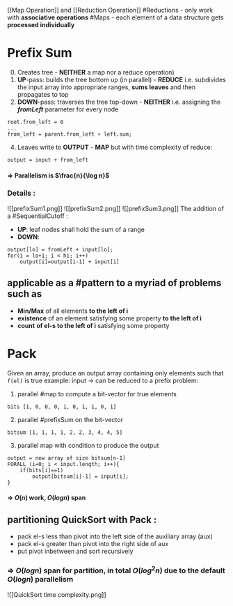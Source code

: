 [[Map Operation]] and [[Reduction Operation]]
#Reductions - only work with **associative operations**
#Maps - each element of a data structure gets **processed individually**
# Prefix Sum

0. Creates tree - **NEITHER** a map nor a reduce operation)
1. **UP**-pass:  builds the tree bottom up (in parallel) - **REDUCE**
i.e. subdivides the input array into appropriate ranges, **sums leaves** and then propagates to top
3. **DOWN**-pass: traverses the tree top-down - **NEITHER**
i.e. assigning the ***fromLeft*** parameter for every node
```
root.from_left = 0
...
from_left = parent.from_left + left.sum;
```
4. Leaves write to **OUTPUT** - **MAP** but with time complexity of reduce:
```
output = input + from_left
```
#### $\Rightarrow$ Parallelism is $\frac{n}{\log n}$
### Details :
![[prefixSum1.png]]
![[prefixSum2.png]]
![[prefixSum3.png]]
The addition of a #SequentialCutoff :
- **UP**: leaf nodes shall hold the sum of a range
- **DOWN**:
```
output[lo] = fromLeft + input[lo];
for(i = lo+1; i < hi; i++)
	output[i]=output[i-1] + input[i]
```
## applicable as a #pattern to a myriad of problems such as 
- **Min/Max** of all elements **to the left of i**
- **existence** of an element satisfying some property **to the left of i**
- **count** **of el-s to the left of i** satisfying some property
# Pack
Given an array, produce an output array containing only elements such that `f(el)` is true
example: input 
$\rightarrow$ can be reduced to a prefix problem:
1. parallel #map to compute a bit-vector for true elements
```
bits [1, 0, 0, 0, 1, 0, 1, 1, 0, 1]
```
2. parallel #prefixSum on the bit-vector
```
bitsum [1, 1, 1, 1, 2, 2, 3, 4, 4, 5]
```
3. parallel map with condition to produce the output
```
output = new array of size bitsum[n-1] 
FORALL (i=0; i < input.length; i++){
	if(bits[i]==1)
		output[bitsum[i]-1] = input[i];
}
```
#### $\Rightarrow$ $O(n)$ work, $O(logn)$ span
## partitioning QuickSort with Pack :
- pack el-s less than pivot into the left side of the auxiliary array (aux)
- pack el-s greater than pivot into the right side of aux
- put pivot inbetween and sort recursively
### => $O(logn)$ span for partition, in total $O(log^{2}n$) due to the default $O(logn)$ parallelism
![[QuickSort time complexity.png]]